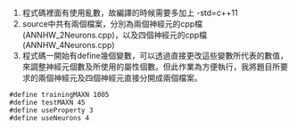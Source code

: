 ### 
1. 程式碼裡面有使用亂數，故編譯的時候需要多加上 -std=c++11
2. source中共有兩個檔案，分別為兩個神經元的cpp檔(ANNHW_2Neurons.cpp)，以及四個神經元的cpp檔(ANNHW_4Neurons.cpp)
3. 程式碼一開始有define幾個變數，可以透過直接更改這些變數所代表的數值，來調整神經元個數及所使用的屬性個數。但此作業為方便執行，我將題目所要求的兩個神經元及四個神經元直接分開成兩個檔案。
```cpp=
#define trainingMAXN 1005
#define testMAXN 45
#define useProperty 3
#define useNeurons 4
```
